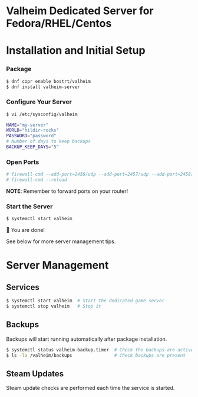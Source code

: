 # Valheim Dedicated Server for Fedora/RHEL/Centos

# Installation and Initial Setup

### Package
```bash
$ dnf copr enable bostrt/valheim 
$ dnf install valheim-server
```

### Configure Your Server

```bash
$ vi /etc/sysconfig/valheim

NAME="my-server"
WORLD="hildir-rocks"
PASSWORD="password"
# Number of days to keep backups
BACKUP_KEEP_DAYS="5"
```

### Open Ports
```bash
# firewall-cmd --add-port=2456/udp --add-port=2457/udp --add-port=2458/udp --add-port=2456/tcp --add-port=2457/tcp --add-port=2458/tcp --permanent
# firewall-cmd --reload 
```

**NOTE**: Remember to forward ports on your router!

### Start the Server

```bash
$ systemctl start valheim
```

🚀 You are done! 

See below for more server management tips.



# Server Management

## Services

```bash
$ systemctl start valheim  # Start the dedicated game server
$ systemctl stop valheim   # Stop it
```

## Backups

Backups will start running automatically after package installation.  

```bash
$ systemctl status valheim-backup.timer  # Check the backups are active
$ ls -la /valheim/backups                # Check backups are present
```

## Steam Updates

Steam update checks are performed each time the service is started.